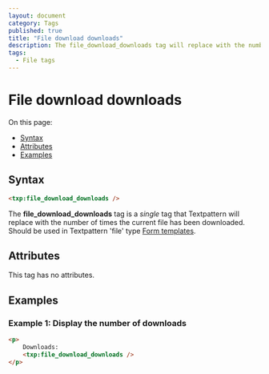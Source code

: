 ```yaml
---
layout: document
category: Tags
published: true
title: "File download downloads"
description: The file_download_downloads tag will replace with the number of times the current file has been downloaded.
tags:
  - File tags
---
```


# File download downloads

On this page:

* [Syntax](#syntax)
* [Attributes](#attributes)
* [Examples](#examples)

## Syntax

~~~ html
<txp:file_download_downloads />
~~~

The **file_download_downloads** tag is a *single* tag that Textpattern will replace with the number of times the current file has been downloaded. Should be used in Textpattern 'file' type [Form templates](http://docs.textpattern.io/themes/form-templates-explained).

## Attributes

This tag has no attributes.

## Examples

### Example 1: Display the number of downloads

~~~ html
<p>
    Downloads:
    <txp:file_download_downloads />
</p>
~~~
